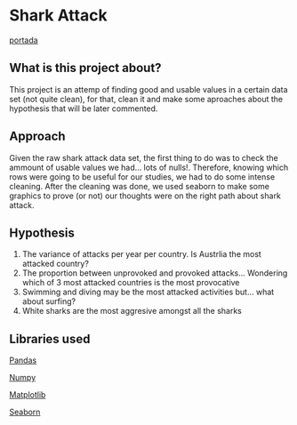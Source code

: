 # Shark Attack
[portada](../../shark_meme.jpg)
## What is this project about?
This project is an attemp of finding good and usable values in a certain data set (not quite clean), for that, clean it and make some aproaches about the hypothesis that will be later commented.


## Approach

Given the raw shark attack data set, the first thing to do was to check the ammount of usable values we had... lots of nulls!. 
Therefore, knowing which rows were going to be useful for our studies, we had to do some intense cleaning.
After the cleaning was done, we used seaborn to make some graphics to prove (or not) our thoughts were on the right path about shark attack.


## Hypothesis
 1. The variance of attacks per year per country. Is Austrlia the most attacked country?
 2. The proportion between unprovoked and provoked attacks... Wondering which of 3 most attacked countries is the most provocative
 3. Swimming and diving may be the most attacked activities but... what about surfing?
 4. White sharks are the most aggresive amongst all the sharks

## Libraries used

[Pandas](https://pandas.pydata.org/)

[Numpy](https://numpy.org/)

[Matplotlib](https://matplotlib.org/)

[Seaborn](https://seaborn.pydata.org/)



